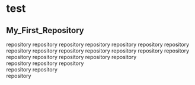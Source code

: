 # test
## My_First_Repository


repository
repository  repository
repository  repository  repository
repository  repository  repository  repository
repository  repository  repository  repository  repository
repository  repository  repository  repository  
repository  repository  repository  
repository  repository  
repository  

